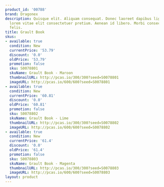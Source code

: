 ```yaml
---
product_id: '00788'
brand: Dragonex
description: Quisque elit. Aliquam consequat. Donec laoreet dapibus ligula. In quis
  lorem vitae elit consectetuer pretium. Aenean id libero. Morbi consectetuer luctus
  felis.
title: Grault Book
skus:
- available: true
  condition: New
  currentPrice: '53.79'
  discount: '0.0'
  oldPrice: '53.79'
  promotion: false
  sku: S0078801
  skuName: Grault Book - Maroon
  thumbnailURL: http://pcas.io/300/300?seed=S0078801
  imageURL: http://pcas.io/600/600?seed=S0078801
- available: true
  condition: New
  currentPrice: '60.81'
  discount: '0.0'
  oldPrice: '60.81'
  promotion: false
  sku: S0078802
  skuName: Grault Book - Lime
  thumbnailURL: http://pcas.io/300/300?seed=S0078802
  imageURL: http://pcas.io/600/600?seed=S0078802
- available: true
  condition: New
  currentPrice: '61.4'
  discount: '0.0'
  oldPrice: '61.4'
  promotion: false
  sku: S0078803
  skuName: Grault Book - Magenta
  thumbnailURL: http://pcas.io/300/300?seed=S0078803
  imageURL: http://pcas.io/600/600?seed=S0078803
layout: product
---
```

